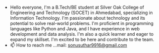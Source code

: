 - Hello everyone, I'm a B.Tech/BE student at Silver Oak College of Engineering and Technology (SOCET) in Ahmedabad, specializing in Information Technology. I'm passionate about technology and its potential to solve real-world problems. I'm proficient in programming languages like Python and Java, and I have experience in web development and data analysis. I'm also a quick learner and eager to expand my skillset. I'm excited to be here and contribute to the team.
- 📫 How to reach me ...mail: sonusuthar9916@gmail.com

<!---
SutharSonu/SutharSonu is a ✨ special ✨ repository because its `README.md` (this file) appears on your GitHub profile.
You can click the Preview link to take a look at your changes.
--->
